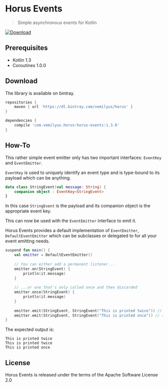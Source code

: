 # Horus Events 

> Simple asynchronous events for Kotlin 

[![Download](https://api.bintray.com/packages/vemilyus/horus/horus-events/images/download.svg)][bintray-url]

[bintray-url]: https://bintray.com/vemilyus/horus/horus-events/_latestVersion

## Prerequisites
 - Kotlin 1.3
 - Coroutines 1.0.0
 
## Download

The library is available on bintray.

```groovy
repositories {
    maven { url 'https://dl.bintray.com/vemilyus/horus' }
}

dependencies {
    compile 'com.vemilyus.horus:horus-events:1.3.0'
}
```
 
## How-To

This rather simple event emitter only has two important interfaces: `EventKey` and `EventEmitter`.

`EventKey` is used to uniquely identify an event type and is type-bound to its \
payload which can be anything.

```kotlin
data class StringEvent(val message: String) {
    companion object : EventKey<StringEvent>
}
```

In this case `StringEvent` is the payload and its companion object is the appropriate event key.

This can now be used with the `EventEmitter` interface to emit it.

Horus Events provides a default implementation of `EventEmitter`, `DefaultEventEmitter` which
can be subclasses or delegated to for all your event emitting needs.

```kotlin
suspend fun main() {
    val emitter = DefaultEventEmitter()
    
    // You can either add a permanent listener...
    emitter.on(StringEvent) {
        println(it.message)
    }
    
    // ...or one that's only called once and then discarded
    emitter.once(StringEvent) {
        println(it.message)
    }
    
    emitter.emit(StringEvent, StringEvent("This is printed twice")) // suspending
    emitter.emit(StringEvent, StringEvent("This is printed once")) // suspending
}
```

The expected output is:

```
This is printed twice
This is printed twice
This is printed once
```

## License

Horus Events is released under the terms of the Apache Software License 2.0
